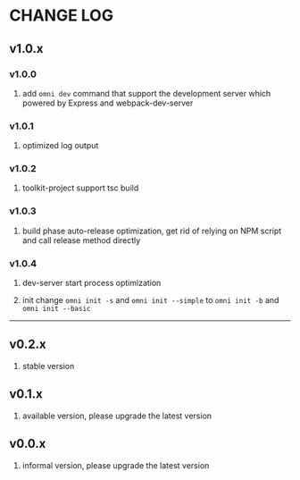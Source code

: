 # CHANGE LOG

## v1.0.x
### v1.0.0
1. add `omni dev` command that support the development server which powered by Express and webpack-dev-server 

### v1.0.1
1. optimized log output

### v1.0.2
1. toolkit-project support tsc build

### v1.0.3
1. build phase auto-release optimization, get rid of relying on NPM script and call release method directly

### v1.0.4
1. dev-server start process optimization

2. init change `omni init -s` and `omni init --simple` to `omni init -b` and `omni init --basic`
---

## v0.2.x
1. stable version

## v0.1.x
1. available version, please upgrade the latest version

## v0.0.x
1. informal version, please upgrade the latest version